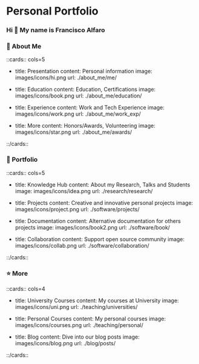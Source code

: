 # Personal Portfolio

### Hi 👋 My name is Francisco Alfaro

### 👑 About Me

::cards:: cols=5

- title: Presentation
  content: Personal information
  image: images/icons/hi.png
  url: ./about_me/me/

- title: Education
  content: Education, Certifications
  image: images/icons/book.png
  url: ./about_me/education/

- title: Experience
  content: Work and Tech Experience
  image: images/icons/work.png
  url: ./about_me/work_exp/


- title: More
  content: Honors/Awards, Volunteering
  image: images/icons/star.png
  url: ./about_me/awards/


::/cards::

### 🚀️ Portfolio

::cards:: cols=5

- title: Knowledge Hub
  content: About my Research, Talks and Students
  image: images/icons/idea.png
  url: ./research/research/

- title: Projects
  content: Creative and innovative personal projects
  image: images/icons/project.png
  url: ./software/projects/

- title: Documentation
  content: Alternative documentation for others projects
  image: images/icons/book2.png
  url: ./software/book/


- title: Collaboration
  content: Support open source community 
  image: images/icons/collab.png
  url: ./software/collaboration/


::/cards::

### ⭐ More

::cards:: cols=4

- title: University Courses
  content: My courses at University
  image: images/icons/uni.png
  url: ./teaching/universities/

- title: Personal Courses
  content: My personal courses
  image: images/icons/courses.png
  url: ./teaching/personal/

- title: Blog
  content: Dive into our blog posts
  image: images/icons/blog.png
  url: ./blog/posts/



::/cards::